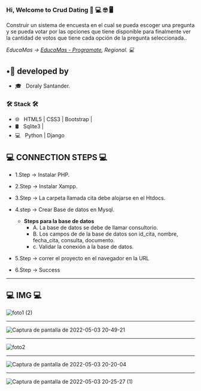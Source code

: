 ### Hi, Welcome to Crud Dating 👋 💻 🤓 🖥

<p>Construir un sistema de encuesta en el cual se pueda escoger una pregunta y se pueda votar por las opciones que tiene disponible para finalmente ver la cantidad de votos que tiene cada opción de la pregunta seleccionada..</p>



<p><em> EducaMas -> <a href="https://educamas.com.co/"> EducaMas - Programate</a>, Regional. 💻 </br>
</em></p>

<h2> •👩 developed by </h2>

- 🎓 &nbsp; Doraly Santander.



<h3>🛠 Stack 🛠 </h3>

- 🌐 &nbsp; HTML5 | CSS3 | Bootstrap |
- 🛢 &nbsp; Sqlite3 | 
- 💻 &nbsp; Python | Django


<h2>💻 CONNECTION STEPS 💻</h2>

- 1.Step -> Instalar PHP.
- 2.Step -> Instalar Xampp.

- 3.Step -> La carpeta llamada cita debe alojarse en el Htdocs.
- 4.step -> Crear Base de datos en Mysql. 

  - <strong> Steps para la base de datos </strong>
    - A. La base de datos se debe de llamar consultorio.
    - B. Los campos de de la base de datos son id_cita, nombre, fecha_cita, consulta, documento.
    - c. Validar la conexión a la base de datos.
   
- 5.Step -> correr el proyecto en el navegador en la URL 
- 6.Step -> Success
  
---

<h2>💻 IMG 💻</h2>

![foto1 (2)](https://user-images.githubusercontent.com/86391179/166611237-94ee6185-ba13-4fd9-a487-fa9714792077.png)

---
![Captura de pantalla de 2022-05-03 20-49-21](https://user-images.githubusercontent.com/86391179/166613326-b8c70a26-dba1-44f8-851f-69dad1eeb2a6.png)

---

![foto2](https://user-images.githubusercontent.com/86391179/166611353-2779fb07-4268-477a-b1c4-d0775c7c6490.png)

--- 

![Captura de pantalla de 2022-05-03 20-20-04](https://user-images.githubusercontent.com/86391179/166611431-5fbb31dd-58bf-4f0f-88b3-b78c6cc60a79.png)

--- 
![Captura de pantalla de 2022-05-03 20-25-27 (1)](https://user-images.githubusercontent.com/86391179/166611849-9889325b-76be-4d8b-ad61-fe148b7c1db6.png)
